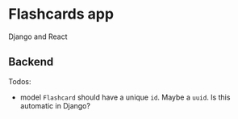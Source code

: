 # Flashcards app

Django and React

## Backend

Todos:

* model `Flashcard` should have a unique `id`. Maybe a `uuid`. Is this automatic in Django?